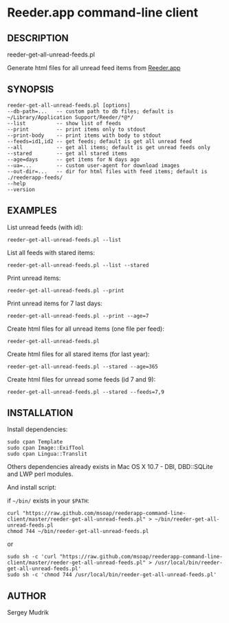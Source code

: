 Reeder.app command-line client
==============================

DESCRIPTION
-----------

reeder-get-all-unread-feeds.pl

Generate html files for all unread feed items from [Reeder.app](http://reederapp.com/mac/)

SYNOPSIS
--------

    reeder-get-all-unread-feeds.pl [options]
    --db-path=...   -- custom path to db files; default is ~/Library/Application Support/Reeder/*@*/
    --list          -- show list of feeds
    --print         -- print items only to stdout
    --print-body    -- print items with body to stdout
    --feeds=id1,id2 -- get feeds; default is get all unread feed
    --all           -- get all items; default is get unread feeds only
    --stared        -- get all stared items
    --age=days      -- get items for N days ago
    --ua=...        -- custom user-agent for download images
    --out-dir=...   -- dir for html files with feed items; default is ./reederapp-feeds/
    --help
    --version

EXAMPLES
--------

List unread feeds (with id):

    reeder-get-all-unread-feeds.pl --list

List all feeds with stared items:

    reeder-get-all-unread-feeds.pl --list --stared

Print unread items:

    reeder-get-all-unread-feeds.pl --print

Print unread items for 7 last days:

    reeder-get-all-unread-feeds.pl --print --age=7

Create html files for all unread items (one file per feed):

    reeder-get-all-unread-feeds.pl

Create html files for all stared items (for last year):

    reeder-get-all-unread-feeds.pl --stared --age=365

Create html files for unread some feeds (id 7 and 9):

    reeder-get-all-unread-feeds.pl --stared --feeds=7,9

INSTALLATION
------------
Install dependencies:

    sudo cpan Template
    sudo cpan Image::ExifTool
    sudo cpan Lingua::Translit

Others dependencies already exists in Mac OS X 10.7 - DBI, DBD::SQLite and LWP perl modules.

And install script:

if `~/bin/` exists in your `$PATH`:

    curl "https://raw.github.com/msoap/reederapp-command-line-client/master/reeder-get-all-unread-feeds.pl" > ~/bin/reeder-get-all-unread-feeds.pl
    chmod 744 ~/bin/reeder-get-all-unread-feeds.pl

or

    sudo sh -c 'curl "https://raw.github.com/msoap/reederapp-command-line-client/master/reeder-get-all-unread-feeds.pl" > /usr/local/bin/reeder-get-all-unread-feeds.pl'
    sudo sh -c 'chmod 744 /usr/local/bin/reeder-get-all-unread-feeds.pl'

AUTHOR
------
Sergey Mudrik
